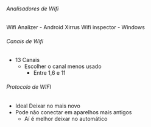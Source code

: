 ###### Analisadores de Wifi
Wifi Analizer - Android
Xirrus Wifi inspector - Windows

###### Canais de Wifi
- 13 Canais
	- Escolher o canal menos usado
		- Entre 1,6 e 11


###### Protocolo de WIFI
- Ideal Deixar no mais novo
- Pode não conectar em aparelhos mais antigos
	- Aí é melhor deixar no automático
